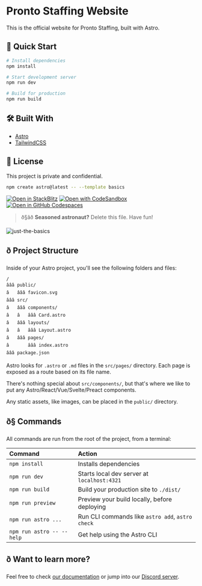 # Pronto Staffing Website

This is the official website for Pronto Staffing, built with Astro.

## 🚀 Quick Start

```bash
# Install dependencies
npm install

# Start development server
npm run dev

# Build for production
npm run build
```

## 🛠️ Built With

- [Astro](https://astro.build)
- [TailwindCSS](https://tailwindcss.com)

## 📝 License

This project is private and confidential.

```sh
npm create astro@latest -- --template basics
```

[![Open in StackBlitz](https://developer.stackblitz.com/img/open_in_stackblitz.svg)](https://stackblitz.com/github/withastro/astro/tree/latest/examples/basics)
[![Open with CodeSandbox](https://assets.codesandbox.io/github/button-edit-lime.svg)](https://codesandbox.io/p/sandbox/github/withastro/astro/tree/latest/examples/basics)
[![Open in GitHub Codespaces](https://github.com/codespaces/badge.svg)](https://codespaces.new/withastro/astro?devcontainer_path=.devcontainer/basics/devcontainer.json)

> ð§âð **Seasoned astronaut?** Delete this file. Have fun!

![just-the-basics](https://github.com/withastro/astro/assets/2244813/a0a5533c-a856-4198-8470-2d67b1d7c554)

## ð Project Structure

Inside of your Astro project, you'll see the following folders and files:

```text
/
âââ public/
â   âââ favicon.svg
âââ src/
â   âââ components/
â   â   âââ Card.astro
â   âââ layouts/
â   â   âââ Layout.astro
â   âââ pages/
â       âââ index.astro
âââ package.json
```

Astro looks for `.astro` or `.md` files in the `src/pages/` directory. Each page is exposed as a route based on its file name.

There's nothing special about `src/components/`, but that's where we like to put any Astro/React/Vue/Svelte/Preact components.

Any static assets, like images, can be placed in the `public/` directory.

## ð§ Commands

All commands are run from the root of the project, from a terminal:

| Command                   | Action                                           |
| :------------------------ | :----------------------------------------------- |
| `npm install`             | Installs dependencies                            |
| `npm run dev`             | Starts local dev server at `localhost:4321`      |
| `npm run build`           | Build your production site to `./dist/`          |
| `npm run preview`         | Preview your build locally, before deploying     |
| `npm run astro ...`       | Run CLI commands like `astro add`, `astro check` |
| `npm run astro -- --help` | Get help using the Astro CLI                     |

## ð Want to learn more?

Feel free to check [our documentation](https://docs.astro.build) or jump into our [Discord server](https://astro.build/chat).
